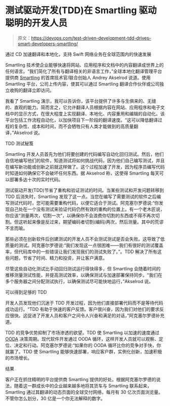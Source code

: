 # 测试驱动开发(TDD)在 Smartling 驱动聪明的开发人员

> 原文：<https://devops.com/test-driven-development-tdd-drives-smart-developers-smartling/>

通过 CD 加速翻译和本地化，支持 Swift 网络业务在全球范围内的快速发展

Smartling 技术使企业能够快速将网站、应用程序和文档中的内容翻译成世界上的任何语言。“我们简化了所有与翻译相关的非语言工作，”全球本地化翻译管理平台提供商 [Smartling](https://www.smartling.com/) 的首席技术官/联合创始人 Andrey Akselrod 说道。使用 Smartling 平台，公司上传内容，使其可以通过 Smartling 翻译合作伙伴或公司独立收购的翻译立即访问。

我看了 Smartling 演示，我可以告诉你，该平台提供了许多与生俱来的、无缝的、直观的能力。简而言之，它允许翻译人员根据内容在网站、应用程序和电子文档中的显示方式，在很大程度上实现翻译、本地化、内容重用和编辑的自动化。该平台包括工作流程自动化，以加快项目下一阶段的翻译速度。“这可以降低翻译过程的复杂性、成本和时间，而不会牺牲只有人类才能做到的高质量翻译，”Akselrod 说。

TDD 测试秘笈

Smartling 开发人员首先为他们将要创建的代码编写自动化回归测试。然后，他们自信地编写他们的软件，知道测试将如何挑战代码，因为他们自己编写测试，并且在编写新功能或创新之前就这样做了。这个过程加速了开发，因为程序员编写代码时知道如何确保它不会破坏任何东西。据 Akselrod 称，这使得 Smartling 每天可以部署多达十次的实时代码。

测试驱动开发(TDD)节省了重构和验证测试的时间。当某些测试和开发问题转移到 TDD 后消失时，Smartling 发现了这一点。当您在编写了需要测试的软件之后编写测试代码时，您可能需要重构代码，以便它适合于测试。阿克塞尔罗德说:“你发现自己处在一个没有测试来验证代码仍然有效的重构的位置上。有一个老木匠说，你应该“测量两次，切割一次”，以确保你不会浪费你切割的东西或不得不再次切割。但这听起来像是反过来，期望编码者切割(编码)两次，然后测量。其中的荒谬不言而喻。

那些必须在创新软件后创建测试的开发人员不会测试测试是否会失败。这导致了低质量的测试。阿克塞尔罗德说:“我们发现这一点很困难——我们有很好的测试覆盖率，但代码库中的一些错误让我们发现我们的测试失败了。”。TDD 解决了所有这些问题，节省了时间、精力和投资，并让客户满意。

尽管这些自动化测试比手动回归测试运行得快得多，但 Smartling 会随着时间的推移测量测试性能，并提高测试效率，以确保测试与加速部署保持同步。“我们在多个服务器之间分配测试执行，以确保测试尽可能快地运行，”Akselrod 说。

可以得到足够的 TDD

开发人员发现他们沉迷于 TDD 开发过程，因为他们直接部署代码而不是等待代码成功运行。“TDD 有助于快速的客户反馈。客户很兴奋，因为我们对他们的要求反应很快。这促进了开发人员和客户之间令人兴奋和满足的对话，”阿克塞尔罗德补充道。

TDD 的竞争优势抑制了市场渗透的欲望。TDD 使 Smartling 以加速的速度通过 [OODA](https://en.wikipedia.org/wiki/OODA_loop) 决策周期。现代软件开发通过 OODA 循环，这样开发人员就可以观察、定位、决定和行动。阿克塞尔罗德说:“如果你的 OODA 循环比你的竞争对手快，你就赢了。TDD 使 Smartling 能够快速部署，响应客户群，实例化创新，加速积极的市场增长。

结果

客户正在抓住精明的平台提供商 Smartling 提供的好处。根据阿克塞尔罗德的说法，随着这一群成长中的企业越来越多地将其货车与 Smartling 联系起来，Smartling 通过其翻译的动态页面的全球交付网络，每月有 30 亿次页面浏览量。不管你怎么划分，30 亿是一个你无法解释的数字。
